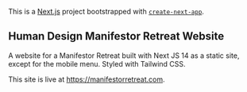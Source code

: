 This is a [Next.js](https://nextjs.org/) project bootstrapped with [`create-next-app`](https://github.com/vercel/next.js/tree/canary/packages/create-next-app).

## Human Design Manifestor Retreat Website

A website for a Manifestor Retreat built with Next JS 14 as a static site, except for the mobile menu.
Styled with Tailwind CSS.

This site is live at https://manifestorretreat.com.
